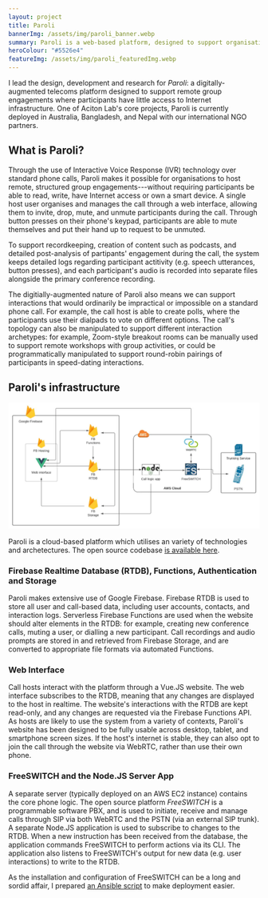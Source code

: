 ```yaml
---
layout: project 
title: Paroli 
bannerImg: /assets/img/paroli_banner.webp
summary: Paroli is a web-based platform, designed to support organisations in running group activities with offline participants through standard phone calls.
heroColour: "#5526e4" 
featureImg: /assets/img/paroli_featuredImg.webp
---
```


I lead the design, development and research for *Paroli*: a digitally-augmented
telecoms platform designed to support remote group engagements where participants 
have little access to Internet infrastructure. One of Aciton Lab's core projects, 
Paroli is currently deployed in Australia, Bangladesh, and Nepal with our 
international NGO partners.

## What is Paroli?

Through the use of Interactive Voice Response (IVR) technology over standard phone 
calls, Paroli makes it possible for organisations to host remote, structured group 
engagements---without requiring participants be able to read, write, have Internet
access or own a smart device. A single host user organises and manages the call 
through a web interface, allowing them to invite, drop, mute, and unmute participants
during the call. Through button presses on their phone's keypad, participants are 
able to mute themselves and put their hand up to request to be unmuted. 

To support recordkeeping, creation of content such as podcasts, and detailed 
post-analysis of partipants' engagement during the call, the system keeps detailed 
logs regarding participant actitivity (e.g. speech utterances, button presses), and
each participant's audio is recorded into separate files alongside the primary 
conference recording.

The digitially-augmented nature of Paroli also means we can support interactions that 
would ordinarily be impractical or impossible on a standard phone call. For example, 
the call host is able to create polls, where the participants use their dialpads to 
vote on different options. The call's topology can also be manipulated to support 
different interaction archetypes: for example, Zoom-style breakout rooms can be manually 
used to support remote workshops with group activities, or could be programmatically
manipulated to support round-robin pairings of participants in speed-dating interactions.


## Paroli's infrastructure
![Paroli's system overview](/assets/img/paroli_system.webp)

Paroli is a cloud-based platform which utilises an variety of technologies and archetectures.
The open source codebase [is available here](https://gitlab.com/action-lab-aus/phoneconferencing).

### Firebase Realtime Database (RTDB), Functions, Authentication and Storage

Paroli makes extensive use of Google Firebase. Firebase RTDB is used to store all user and 
call-based data, including user accounts, contacts, and interaction logs. Serverless Firebase 
Functions are used when the website should alter elements in the RTDB: for example, creating 
new conference calls, muting a user, or dialling a new participant. Call recordings and audio
prompts are stored in and retrieved from Firebase Storage, and are converted to appropriate 
file formats via automated Functions.

### Web Interface

Call hosts interact with the platform through a Vue.JS website. The web interface subscribes 
to the RTDB, meaning that any changes are displayed to the host in realtime. The website's 
interactions with the RTDB are kept read-only, and any changes are requested via the Firebase
Functions API. As hosts are likely to use the system from a variety of contexts, Paroli's
website has been designed to be fully usable across desktop, tablet, and smartphone screen sizes.
If the host's internet is stable, they can also opt to join the call through the website via 
WebRTC, rather than use their own phone.

### FreeSWITCH and the Node.JS Server App

A separate server (typically deployed on an AWS EC2 instance) contains the core phone logic.
The open source platform *FreeSWITCH* is a programmable software PBX, and is used to initiate, 
receive and manage calls through SIP via both WebRTC and the PSTN (via an external SIP trunk).
A separate Node.JS application is used to subscribe to changes to the RTDB. When a new instruction
has been received from the database, the application commands FreeSWITCH to perform actions via 
its CLI. The application also listens to FreeSWITCH's output for new data (e.g. user interactions)
 to write to the RTDB.

As the installation and configuration of FreeSWITCH can be a long and sordid affair, 
I prepared [an Ansible script](https://gitlab.com/action-lab-aus/phoneconferencing/freeswitch-deployment) 
to make deployment easier.